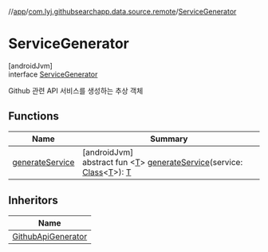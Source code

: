 //[app](../../../index.md)/[com.lyj.githubsearchapp.data.source.remote](../index.md)/[ServiceGenerator](index.md)

# ServiceGenerator

[androidJvm]\
interface [ServiceGenerator](index.md)

Github 관련 API 서비스를 생성하는 추상 객체

## Functions

| Name | Summary |
|---|---|
| [generateService](generate-service.md) | [androidJvm]<br>abstract fun &lt;[T](generate-service.md)&gt; [generateService](generate-service.md)(service: [Class](https://developer.android.com/reference/kotlin/java/lang/Class.html)&lt;[T](generate-service.md)&gt;): [T](generate-service.md) |

## Inheritors

| Name |
|---|
| [GithubApiGenerator](../-github-api-generator/index.md) |
